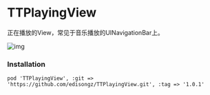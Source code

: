 # TTPlayingView
正在播放的View，常见于音乐播放的UINavigationBar上。

![img](https://github.com/edisongz/TTPlayingView/blob/master/TTPlayingViewDemo/tt1.gif) 

### Installation
    pod 'TTPlayingView', :git => 'https://github.com/edisongz/TTPlayingView.git', :tag => '1.0.1'
    
